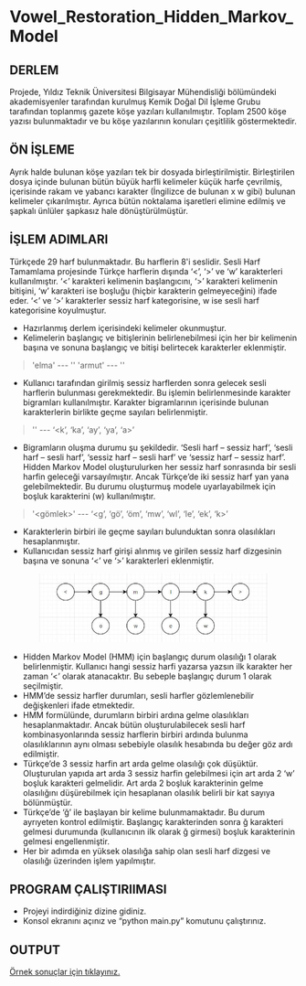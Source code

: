 # Vowel_Restoration_Hidden_Markov_Model
## DERLEM
Projede, Yıldız Teknik Üniversitesi Bilgisayar Mühendisliği bölümündeki akademisyenler tarafından kurulmuş Kemik Doğal Dil İşleme Grubu tarafından toplanmış gazete köşe yazıları kullanılmıştır. Toplam 2500 köşe yazısı bulunmaktadır ve bu köşe yazılarının konuları çeşitlilik göstermektedir.

## ÖN İŞLEME
Ayrık halde bulunan köşe yazıları tek bir dosyada birleştirilmiştir. Birleştirilen dosya içinde bulunan bütün büyük harfli kelimeler küçük harfe çevrilmiş, içerisinde rakam ve yabancı karakter (İngilizce de bulunan x w gibi) bulunan kelimeler çıkarılmıştır. Ayrıca bütün noktalama işaretleri elimine edilmiş ve şapkalı ünlüler şapkasız hale dönüştürülmüştür.

## İŞLEM ADIMLARI
Türkçede 29 harf bulunmaktadır. Bu harflerin 8'i seslidir. Sesli Harf Tamamlama projesinde Türkçe harflerin dışında ‘<’, ‘>’ ve ‘w’ karakterleri kullanılmıştır. ‘<’ karakteri kelimenin başlangıcını, ‘>’ karakteri kelimenin bitişini, ‘w’ karakteri ise boşluğu (hiçbir karakterin gelmeyeceğini) ifade eder. ‘<’ ve ‘>’ karakterler sessiz harf kategorisine, w ise sesli harf kategorisine koyulmuştur.

- Hazırlanmış derlem içerisindeki kelimeler okunmuştur.
- Kelimelerin başlangıç ve bitişlerinin belirlenebilmesi için her bir kelimenin başına ve sonuna başlangıç ve bitişi belirtecek karakterler eklenmiştir.

> 'elma'  --- '<elma>'
> 'armut' --- '<armut>'

- Kullanıcı tarafından girilmiş sessiz harflerden sonra gelecek sesli harflerin bulunması gerekmektedir. Bu işlemin belirlenmesinde karakter bigramları kullanılmıştır. Karakter bigramlarının içerisinde bulunan karakterlerin birlikte geçme sayıları belirlenmiştir.

> '<kaya>' --- ‘<k’, ‘ka’, ‘ay’, ‘ya’, ‘a>’

- Bigramların oluşma durumu şu şekildedir. ‘Sesli harf – sessiz harf’, ‘sesli harf – sesli harf’, ‘sessiz harf – sesli harf’ ve ‘sessiz harf – sessiz harf’. Hidden Markov Model oluşturulurken her sessiz harf sonrasında bir sesli harfin geleceği varsayılmıştır. Ancak Türkçe’de iki sessiz harf yan yana gelebilmektedir. Bu durumu oluşturmuş modele uyarlayabilmek için boşluk karakterini (w) kullanılmıştır.

> '<gömlek>' --- ‘<g’, ‘gö’, ‘öm’, ‘mw’, ‘wl’, ‘le’, ‘ek’, ‘k>’

- Karakterlerin birbiri ile geçme sayıları bulunduktan sonra olasılıkları hesaplanmıştır.
- Kullanıcıdan sessiz harf girişi alınmış ve girilen sessiz harf dizgesinin başına ve sonuna ‘<’ ve ‘>’ karakterleri eklenmiştir.

<p align="center">
	<img src="/image/hmm.JPG" alt="Hidden Markov Model" width="400" height="120">
</p>

- Hidden Markov Model (HMM) için başlangıç durum olasılığı 1 olarak belirlenmiştir. Kullanıcı hangi sessiz harfi yazarsa yazsın ilk karakter her zaman ‘<’ olarak atanacaktır. Bu sebeple başlangıç durum 1 olarak seçilmiştir.
- HMM’de sessiz harfler durumları, sesli harfler gözlemlenebilir değişkenleri ifade etmektedir.
- HMM formülünde, durumların birbiri ardına gelme olasılıkları hesaplanmaktadır. Ancak bütün oluşturulabilecek sesli harf kombinasyonlarında sessiz harflerin birbiri ardında bulunma olasılıklarının aynı olması sebebiyle olasılık hesabında bu değer göz ardı edilmiştir.
- Türkçe’de 3 sessiz harfin art arda gelme olasılığı çok düşüktür. Oluşturulan yapıda art arda 3 sessiz harfin gelebilmesi için art arda 2 ‘w’ boşluk karakteri gelmelidir. Art arda 2 boşluk karakterinin gelme olasılığını düşürebilmek için hesaplanan olasılık belirli bir kat sayıya bölünmüştür.
- Türkçe’de ‘ğ’ ile başlayan bir kelime bulunmamaktadır. Bu durum ayrıyeten kontrol edilmiştir. Başlangıç karakterinden sonra ğ karakteri gelmesi durumunda (kullanıcının ilk olarak ğ girmesi) boşluk karakterinin gelmesi engellenmiştir.
- Her bir adımda en yüksek olasılığa sahip olan sesli harf dizgesi ve olasılığı üzerinden işlem yapılmıştır.

## PROGRAM ÇALIŞTIRIlMASI
- Projeyi indirdiğiniz dizine gidiniz.
- Konsol ekranını açınız ve “python main.py” komutunu çalıştırınız.

## OUTPUT
[Örnek sonuçlar için tıklayınız.](/output)